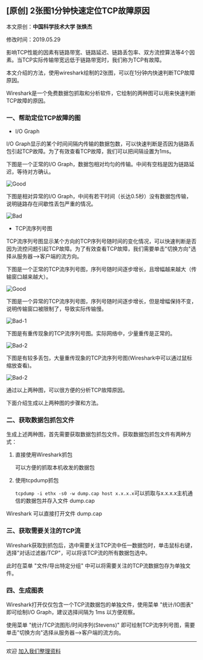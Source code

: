 ## [原创] 2张图1分钟快速定位TCP故障原因

本文原创：**中国科学技术大学 张焕杰**

修改时间：2019.05.29

影响TCP性能的因素有链路带宽、链路延迟、链路丢包率、双方流控算法等4个因素。当TCP实际传输带宽远低于链路带宽时，我们称为TCP有故障。

本文介绍的方法，使用wireshark绘制的2张图，可以在1分钟内快速判断TCP故障原因。

Wireshark是一个免费数据包抓取和分析软件，它绘制的两种图可以用来快速判断TCP故障的原因。

### 一、帮助定位TCP故障的图

* I/O Graph

I/O Graph显示的某个时间间隔内传输的数据包数，可以快速判断是否因为链路丢包引起TCP故障。为了有效查看TCP故障，我们可以把间隔设置为1ms。

下图是一个正常的I/O Graph，数据包相对均匀的传输。中间有空档是因为链路延迟，等待对方确认。

![Good](img/good-io.png)

下图是相对异常的I/O Graph，中间有若干时间（长达0.5秒）没有数据包传输，说明链路存在间歇性丢包严重的情况。

![Bad](img/fd2-io.png)

* TCP流序列号图

TCP流序列号图显示某个方向的TCP序列号随时间的变化情况，可以快速判断是否因为流控问题引起TCP故障。为了有效查看TCP故障，我们需要单击"切换方向"选择从服务器-->客户端的流方向。

下图是一个正常的TCP流序列号图，序列号随时间逐步增长，且增幅越来越大（传输窗口越来越大）。

![Good](img/good-ts.png)

下图是一个异常的TCP流序列号图，序列号随时间逐步增长，但是增幅保持不变，说明传输窗口被限制了，导致实际传输慢。

![Bad-1](img/bad-ts-1.png)

下图是有重传现象的TCP流序列号图。实际网络中，少量重传是正常的。

![Bad-2](img/fd1-ts.png)

下图是有较多丢包，大量重传现象的TCP流序列号图(Wireshark中可以通过鼠标缩放查看)。

![Bad-2](img/fd2-ts.png)

通过以上两种图，可以很方便的分析TCP故障原因。

下面介绍生成以上两种图的步骤和方法。

### 二、获取数据包抓包文件

生成上述两种图，首先需要获取数据包抓包文件。获取数据包抓包文件有两种方式：

1. 直接使用Wireshark抓包
   
   可以方便的抓取本机收发的数据包

2. 使用tcpdump抓包

   `tcpdump -i ethx -s0 -w dump.cap host x.x.x.x`可以抓取与x.x.x.x主机通信的数据包并存入文件 dump.cap 

  Wireshark 可以直接打开文件 dump.cap

### 三、获取需要关注的TCP流

Wireshark获取到抓包后，选中需要关注TCP流中任一数据包时，单击鼠标右键，选择"对话过滤器/TCP"，可以将该TCP流的所有数据包选中。

此时在菜单 "文件/导出特定分组" 中可以将需要关注的TCP流数据包存为单独文件。

### 四、生成图表

Wireshark打开仅仅包含一个TCP流数据包的单独文件，使用菜单 "统计/IO图表" 即可绘制I/O Graph，建议选择间隔为 1ms 以方便观察。

使用菜单 "统计/TCP流图形/时间序列(Stevens)" 即可绘制TCP流序列号图，需要单击"切换方向"选择从服务器-->客户端的流方向。



***
欢迎 [加入我们整理资料](https://github.com/bg6cq/ITTS)
